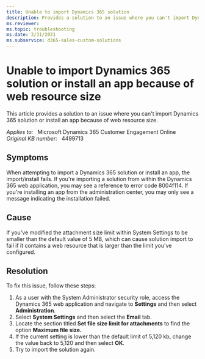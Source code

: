 ```yaml
---
title: Unable to import Dynamics 365 solution
description: Provides a solution to an issue where you can't import Dynamics 365 solution or install an app because of web resource size.
ms.reviewer: 
ms.topic: troubleshooting
ms.date: 3/31/2021
ms.subservice: d365-sales-custom-solutions
---
```

# Unable to import Dynamics 365 solution or install an app because of web resource size

This article provides a solution to an issue where you can't import Dynamics 365 solution or install an app because of web resource size.

_Applies to:_ &nbsp; Microsoft Dynamics 365 Customer Engagement Online  
_Original KB number:_ &nbsp; 4499713

## Symptoms

When attempting to import a Dynamics 365 solution or install an app, the import/install fails. If you're importing a solution from within the Dynamics 365 web application, you may see a reference to error code 8004f114. If you're installing an app from the administration center, you may only see a message indicating the installation failed.

## Cause

If you've modified the attachment size limit within System Settings to be smaller than the default value of 5 MB, which can cause solution import to fail if it contains a web resource that is larger than the limit you've configured.

## Resolution

To fix this issue, follow these steps:

1. As a user with the System Administrator security role, access the Dynamics 365 web application and navigate to **Settings** and then select **Administration**.
2. Select **System Settings** and then select the **Email** tab.
3. Locate the section titled **Set file size limit for attachments** to find the option **Maximum file size.**  
4. If the current setting is lower than the default limit of 5,120 kb, change the value back to 5,120 and then select **OK**.
5. Try to import the solution again.

